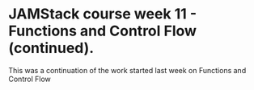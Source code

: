 # JAMStack course week 11 - Functions and Control Flow (continued).

This was a continuation of the work started last week on Functions and Control Flow
